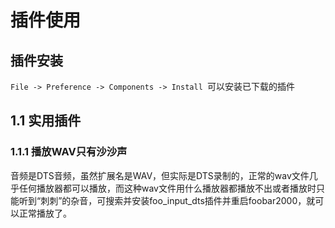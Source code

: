 # 插件使用

## 插件安装

`File -> Preference -> Components -> Install `可以安装已下载的插件

## 1.1 实用插件

### 1.1.1 播放WAV只有沙沙声

音频是DTS音频，虽然扩展名是WAV，但实际是DTS录制的，正常的wav文件几乎任何播放器都可以播放，而这种wav文件用什么播放器都播放不出或者播放时只能听到“刺刺”的杂音，可搜索并安装foo_input_dts插件并重启foobar2000，就可以正常播放了。

